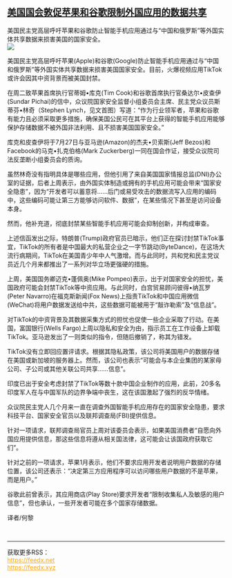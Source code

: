 <!--1594785091000-->
[美国国会敦促苹果和谷歌限制外国应用的数据共享](https://cn.ft.com/story/001088547?full=y)
------

<div></div><div class="story-lead">美国民主党高层呼吁苹果和谷歌防止智能手机应用通过与“中国和俄罗斯”等外国实体共享数据来损害美国的国家安全。</div><div class=" story-image image"><img src="https://thumbor.ftacademy.cn/unsafe/1340x754/https://thumbor.ftacademy.cn/unsafe/picture/0/000097390_piclink.jpg"></div><div class="story-body"><div id="story-body-container"><p>美国民主党高层呼吁苹果(Apple)和谷歌(Google)防止智能手机应用通过与“中国和俄罗斯”等外国实体共享数据来损害美国国家安全。目前，火爆视频应用TikTok或许会因其中资背景而被美国封禁。</p><p>在周二致苹果首席执行官蒂姆•库克(Tim Cook)和谷歌首席执行官桑达尔•皮查伊(Sundar Pichai)的信中，众议院国家安全监督小组委员会主席、民主党众议员斯蒂芬•林奇（Stephen Lynch，见文首图）写道：“作为行业领军者，苹果和谷歌有能力且必须采取更多措施，确保美国公民可在其平台上获得的智能手机应用能够保护存储数据不被外国非法利用、且不损害美国国家安全。”</p><p>库克和皮查伊将于7月27日与亚马逊(Amazon)的杰夫•贝索斯(Jeff Bezos)和Facebook的马克•扎克伯格(Mark Zuckerberg)一同在国会作证，接受众议院司法反垄断小组委员会的质询。</p><p>虽然林奇没有指明具体是哪些应用，但他引用了来自美国国家情报总监(DNI)办公室的证据，后者上周表示，由外国实体制造或拥有的手机应用可能会带来“国家安全隐患”，因为“开发者可以蓄意将……后门或易受攻击的数据流写入应用的编码中，这些编码可能让第三方能够访问软件、数据”，在某些情况下甚至是访问设备本身。</p><div  data-o-ads-name="mpu-middle1" class="o-ads in-article-advert" data-o-ads-formats-default="false"  data-o-ads-formats-small="FtcMobileMpu"  data-o-ads-formats-medium="FtcMpu" data-o-ads-formats-large="FtcMpu" data-o-ads-formats-extra="FtcMpu" data-o-ads-targeting="cnpos=middle1;" data-cy='[{"devices":["PC","iPhoneWeb","AndroidWeb","iPhoneApp","AndroidApp"],"pattern":"MPU","position":"Middle1","container":"mpuInStory"}]'></div><p>然而，他补充道，彻底封禁某些智能手机应用可能会抑制创新，并构成审查。</p><p>上述信函发出之际，特朗普(Trump)政府官员已暗示，他们正在探讨封禁TikTok事宜，TikTok的所有者是中国最大的私营企业之一字节跳动(ByteDance)，在这场大流行病期间，TikTok在美国青少年中人气激增。而与此同时，共和党和民主党议员近几个月来都推出了一系列对华立场更强硬的措施。</p><p>上周，美国国务卿迈克•蓬佩奥(Mike Pompeo)表示，出于对国家安全的担忧，美国政府可能会封禁TikTok等中资应用。与此同时，白宫贸易顾问彼得•纳瓦罗(Peter Navarro)在福克斯新闻(Fox News)上指责TikTok和中国应用微信(WeChat)将用户数据发送给中共，这些数据可能被用于“敲诈勒索”及“信息战”。</p><p>对TikTok的中资背景及其数据采集方式的担忧也促使一些企业采取了行动。在美国，富国银行(Wells Fargo)上周以隐私和安全为由，指示员工在工作设备上卸载TikTok。亚马逊发出了一则类似的指令，但随后撤销了，称其为错发。</p><p>TikTok没有立即回应置评请求。根据其隐私政策，该公司将美国用户的数据存储在美国或新加坡的服务器上。然而，该公司也表示“可能会与本企业集团的某家母公司、子公司或其他关联公司共享……信息”。</p><p>印度已出于安全考虑封禁了TikTok等数十款中国企业制作的应用，此前，20多名印度军人在与中国军队的边界争端中丧生，这在该国激起了强烈的反华情绪。</p><div data-o-ads-name="mpu-middle2" class="o-ads in-article-advert" data-o-ads-formats-default="false"  data-o-ads-formats-small="FtcMobileMpu"  data-o-ads-formats-medium="false" data-o-ads-formats-large="false" data-o-ads-formats-extra="false" data-o-ads-targeting="cnpos=middle2;" data-cy='[{"devices":["iPhoneWeb","AndroidWeb","iPhoneApp","AndroidApp"],"pattern":"MPU","position":"Middle2","container":"mpuInStory"}]'></div><p>众议院民主党人几个月来一直在调查外国智能手机应用存在的国家安全隐患，要求科技平台、国家安全官员以及联邦调查局(FBI)提供信息。</p><p>针对一项请求，联邦调查局官员上周对该委员会表示，如果美国消费者“自愿向外国应用提供信息，那这些信息将遵从相关国法律，这可能会让该国政府获取它们”。</p><p>针对之前的一项请求，苹果1月表示，他们不要求应用开发者说明用户数据的存储位置，该公司还表示：“决定第三方应用程序可以访问哪些用户数据的不是苹果，而是用户。”</p><p>谷歌此前曾表示，其应用商店(Play Store)要求开发者“限制收集私人及敏感的用户信息”，但也承认，一些开发者可能在多个国家存储数据。</p><p>译者/何黎</p></div><div class="clearfloat"></div></div><br><hr><div>获取更多RSS：<br><a href="https://feedx.net" style="color:orange" target="_blank">https://feedx.net</a> <br><a href="https://feedx.xyz" style="color:orange" target="_blank">https://feedx.xyz</a><br></div>
